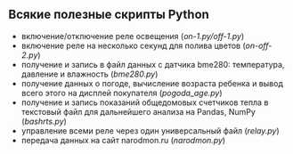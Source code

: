 ## Всякие полезные скрипты Python

- включение/отключение реле освещения (_on-1.py/off-1.py_)
- включение реле на несколько секунд для полива цветов (_on-off-2.py_)
- получение и запись в файл данных с датчика bme280: температура, давление и влажность (_bme280.py_)
- получение данных о погоде, вычисление возраста ребенка и вывод всего этого на дисплей покупателя (_pogoda_age.py_)
- получение и запись показаний общедомовых счетчиков тепла в текстовый файл для дальнейшего анализа на Pandas, NumPy (_bashrts.py_)
- управление всеми реле через один универсальный файл (_relay.py_)
- передача данных на сайт narodmon.ru (_narodmon.py_)

